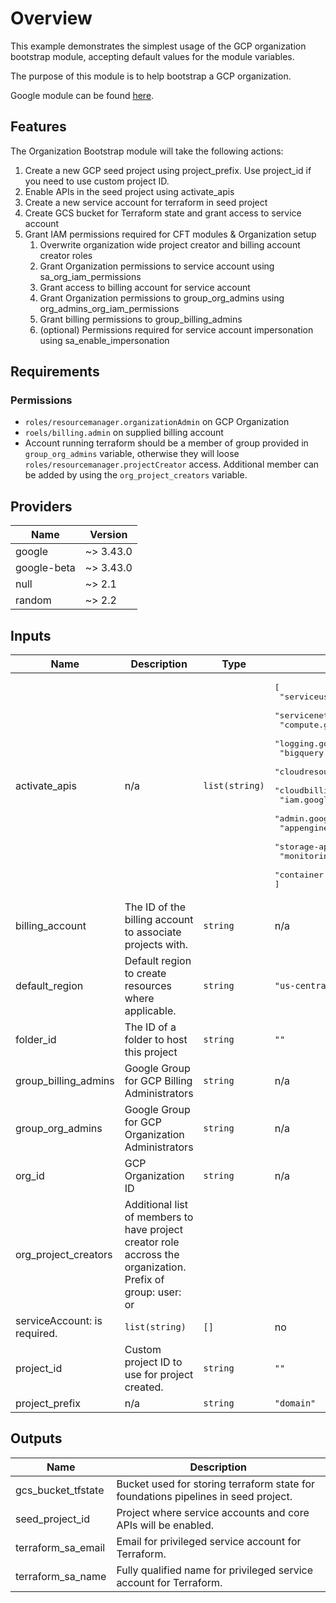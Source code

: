 # Overview
This example demonstrates the simplest usage of the GCP organization bootstrap module, accepting default values for the module variables.

The purpose of this module is to help bootstrap a GCP organization.

Google module can be found [here](https://github.com/terraform-google-modules/terraform-google-bootstrap).

## Features

The Organization Bootstrap module will take the following actions:

1. Create a new GCP seed project using project_prefix. Use project_id if you need to use custom project ID.
1. Enable APIs in the seed project using activate_apis
1. Create a new service account for terraform in seed project
1. Create GCS bucket for Terraform state and grant access to service account
1. Grant IAM permissions required for CFT modules & Organization setup
    1. Overwrite organization wide project creator and billing account creator roles
    1. Grant Organization permissions to service account using sa_org_iam_permissions
    1. Grant access to billing account for service account
    1. Grant Organization permissions to group_org_admins using org_admins_org_iam_permissions
    1. Grant billing permissions to group_billing_admins
    1. (optional) Permissions required for service account impersonation using sa_enable_impersonation

## Requirements

### Permissions

* `roles/resourcemanager.organizationAdmin` on GCP Organization
* `roels/billing.admin` on supplied billing account
* Account running terraform should be a member of group provided in `group_org_admins` variable, otherwise they will loose `roles/resourcemanager.projectCreator` access. Additional member can be added by using the `org_project_creators` variable.
## Providers

| Name | Version |
|------|---------|
| google | ~> 3.43.0 |
| google-beta | ~> 3.43.0 |
| null | ~> 2.1 |
| random | ~> 2.2 |

## Inputs

| Name | Description | Type | Default | Required |
|------|-------------|------|---------|:--------:|
| activate\_apis | n/a | `list(string)` | <pre>[<br>  "serviceusage.googleapis.com",<br>  "servicenetworking.googleapis.com",<br>  "compute.googleapis.com",<br>  "logging.googleapis.com",<br>  "bigquery.googleapis.com",<br>  "cloudresourcemanager.googleapis.com",<br>  "cloudbilling.googleapis.com",<br>  "iam.googleapis.com",<br>  "admin.googleapis.com",<br>  "appengine.googleapis.com",<br>  "storage-api.googleapis.com",<br>  "monitoring.googleapis.com",<br>  "container.googleapis.com"<br>]</pre> | no |
| billing\_account | The ID of the billing account to associate projects with. | `string` | n/a | yes |
| default\_region | Default region to create resources where applicable. | `string` | `"us-central1"` | no |
| folder\_id | The ID of a folder to host this project | `string` | `""` | no |
| group\_billing\_admins | Google Group for GCP Billing Administrators | `string` | n/a | yes |
| group\_org\_admins | Google Group for GCP Organization Administrators | `string` | n/a | yes |
| org\_id | GCP Organization ID | `string` | n/a | yes |
| org\_project\_creators | Additional list of members to have project creator role accross the organization. Prefix of group: user: or 
serviceAccount: is required. | `list(string)` | `[]` | no |
| project\_id | Custom project ID to use for project created. | `string` | `""` | no |
| project\_prefix | n/a | `string` | `"domain"` | no |

## Outputs

| Name | Description |
|------|-------------|
| gcs\_bucket\_tfstate | Bucket used for storing terraform state for foundations pipelines in seed project. |
| seed\_project\_id | Project where service accounts and core APIs will be enabled. |
| terraform\_sa\_email | Email for privileged service account for Terraform. |
| terraform\_sa\_name | Fully qualified name for privileged service account for Terraform. |